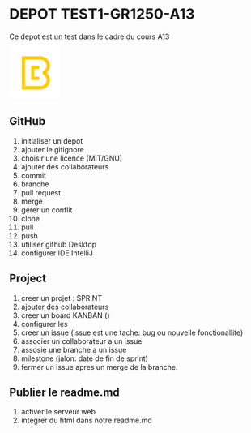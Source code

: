 #  DEPOT TEST1-GR1250-A13
Ce depot est un test dans le cadre du cours A13

<img src="images.png" alt="logo de l'institution" width="100px">

## GitHub
1. initialiser un depot
2. ajouter le gitignore
3. choisir une licence (MIT/GNU)
4. ajouter des collaborateurs
5. commit
6. branche
7. pull request
8. merge
9. gerer un conflit
10. clone
11. pull
12. push
13. utiliser github Desktop
14. configurer IDE IntelliJ

## Project
1. creer un projet : SPRINT
2. ajouter des collaborateurs
3. creer un board KANBAN ()
4. configurer les 
5. creer un issue (issue est une tache: bug ou nouvelle fonctionallite)
6. associer un collaborateur a un issue
7. assosie une branche a un issue
8. milestone (jalon: date de fin de sprint)
9. fermer un issue apres un merge de la branche.

## Publier le readme.md
1. activer le serveur web
2. integrer du html dans notre readme.md
